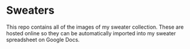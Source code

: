 # Sweaters

This repo contains all of the images of my sweater collection. These are hosted online so they can be automatically imported into my sweater spreadsheet on Google Docs.